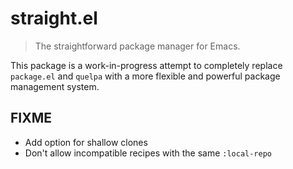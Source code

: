 # straight.el

> The straightforward package manager for Emacs.

This package is a work-in-progress attempt to completely replace
`package.el` and `quelpa` with a more flexible and powerful package
management system.

## FIXME

* Add option for shallow clones
* Don't allow incompatible recipes with the same `:local-repo`
